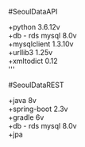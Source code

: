 #SeoulDataAPI   
   
+python 3.6.12v   
+db - rds mysql 8.0v   
+mysqlclient 1.3.10v   
+urllib3 1.25v   
+xmltodict 0.12   
'''
   
#SeoulDataREST   
      
+java 8v   
+spring-boot 2.3v   
+gradle 6v   
+db - rds mysql 8.0v   
+jpa   

